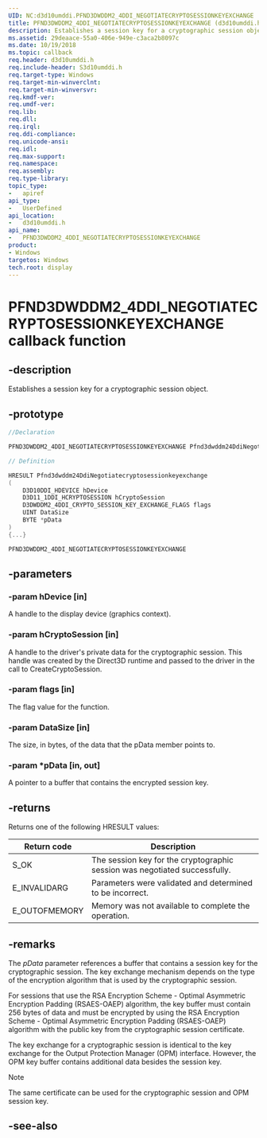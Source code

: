 ```yaml
---
UID: NC:d3d10umddi.PFND3DWDDM2_4DDI_NEGOTIATECRYPTOSESSIONKEYEXCHANGE
title: PFND3DWDDM2_4DDI_NEGOTIATECRYPTOSESSIONKEYEXCHANGE (d3d10umddi.h)
description: Establishes a session key for a cryptographic session object.
ms.assetid: 29deaace-55a0-406e-949e-c3aca2b8097c
ms.date: 10/19/2018
ms.topic: callback
req.header: d3d10umddi.h
req.include-header: S3d10umddi.h
req.target-type: Windows
req.target-min-winverclnt:
req.target-min-winversvr:
req.kmdf-ver:
req.umdf-ver:
req.lib:
req.dll:
req.irql:
req.ddi-compliance:
req.unicode-ansi:
req.idl:
req.max-support:
req.namespace:
req.assembly:
req.type-library:
topic_type:
-	apiref
api_type:
-	UserDefined
api_location:
-	d3d10umddi.h
api_name:
-	PFND3DWDDM2_4DDI_NEGOTIATECRYPTOSESSIONKEYEXCHANGE
product: 
- Windows
targetos: Windows
tech.root: display
---
```


# PFND3DWDDM2_4DDI_NEGOTIATECRYPTOSESSIONKEYEXCHANGE callback function

## -description

Establishes a session key for a cryptographic session object.

## -prototype

```cpp
//Declaration

PFND3DWDDM2_4DDI_NEGOTIATECRYPTOSESSIONKEYEXCHANGE Pfnd3dwddm24DdiNegotiatecryptosessionkeyexchange;

// Definition

HRESULT Pfnd3dwddm24DdiNegotiatecryptosessionkeyexchange
(
	D3D10DDI_HDEVICE hDevice
	D3D11_1DDI_HCRYPTOSESSION hCryptoSession
	D3DWDDM2_4DDI_CRYPTO_SESSION_KEY_EXCHANGE_FLAGS flags
	UINT DataSize
	BYTE *pData
)
{...}

PFND3DWDDM2_4DDI_NEGOTIATECRYPTOSESSIONKEYEXCHANGE


```

## -parameters

### -param hDevice [in]

A handle to the display device (graphics context).

### -param hCryptoSession [in]

A handle to the driver's private data for the cryptographic session. This handle was created by the Direct3D runtime and passed to the driver in the call to CreateCryptoSession.

### -param flags [in]

The flag value for the function.

### -param DataSize [in]

The size, in bytes, of the data that the pData member points to.

### -param *pData [in, out]

A pointer to a buffer that contains the encrypted session key.

## -returns

Returns one of the following HRESULT values:

| Return code | Description |
|---|---|
|S_OK|The session key for the cryptographic session was negotiated successfully.|
|E_INVALIDARG|Parameters were validated and determined to be incorrect.|
|E_OUTOFMEMORY|Memory was not available to complete the operation.|

## -remarks

The *pData* parameter references a buffer that contains a session key for the cryptographic session. The key exchange mechanism depends on the type of the encryption algorithm that is used by the cryptographic session.

For sessions that use the RSA Encryption Scheme - Optimal Asymmetric Encryption Padding (RSAES-OAEP) algorithm, the key buffer must contain 256 bytes of data and must be encrypted by using the RSA Encryption Scheme - Optimal Asymmetric Encryption Padding (RSAES-OAEP) algorithm with the public key from the cryptographic session certificate.

The key exchange for a cryptographic session is identical to the key exchange for the Output Protection Manager (OPM) interface. However, the OPM key buffer contains additional data besides the session key.

> [!NOTE]
> The same certificate can be used for the cryptographic session and OPM session key.


## -see-also
